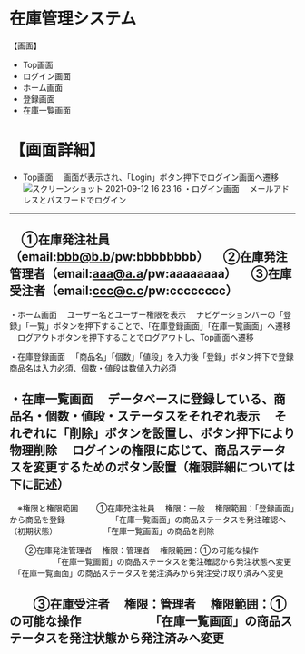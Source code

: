 # 在庫管理システム
【画面】
* Top画面
* ログイン画面
* ホーム画面
* 登録画面
* 在庫一覧画面

# 【画面詳細】
* Top画面
　画面が表示され、「Login」ボタン押下でログイン画面へ遷移
![スクリーンショット 2021-09-12 16 23 16](https://user-images.githubusercontent.com/73978536/132978214-e951bba0-88ac-47d9-9eee-955e4085444a.jpg)
・ログイン画面
　メールアドレスとパスワードでログイン
--------------------------------------------
　①在庫発注社員（email:bbb@b.b/pw:bbbbbbbb）
　②在庫発注管理者（email:aaa@a.a/pw:aaaaaaaa）
　③在庫受注者（email:ccc@c.c/pw:cccccccc）
--------------------------------------------

・ホーム画面
　ユーザー名とユーザー権限を表示
　ナビゲーションバーの「登録」「一覧」ボタンを押下することで、「在庫登録画面」「在庫一覧画面」へ遷移
　ログアウトボタンを押下することでログアウトし、Top画面へ遷移

・在庫登録画面
　「商品名」「個数」「値段」を入力後「登録」ボタン押下で登録
	商品名は入力必須、個数・値段は数値入力必須

・在庫一覧画面
　データベースに登録している、商品名・個数・値段・ステータスをそれぞれ表示
　それぞれに「削除」ボタンを設置し、ボタン押下により物理削除
　ログインの権限に応じて、商品ステータスを変更するためのボタン設置（権限詳細については下に記述）
------------------------------------------------------------------------------------------
　※権限と権限範囲
　　①在庫発注社員
	　権限：一般
	　権限範囲：「登録画面」から商品を登録
	　　　　　　「在庫一覧画面」の商品ステータスを発注確認へ（初期状態）
	　　　　　　「在庫一覧画面」の商品を削除

　　②在庫発注管理者
	　権限：管理者
	　権限範囲：①の可能な操作
	　　　　　　「在庫一覧画面」の商品ステータスを発注確認から発注状態へ変更
			　「在庫一覧画面」の商品ステータスを発注済みから発注受け取り済みへ変更

　　③在庫受注者
	　権限：管理者
	　権限範囲：①の可能な操作
	　　　　　　「在庫一覧画面」の商品ステータスを発注状態から発注済みへ変更
------------------------------------------------------------------------------------------
